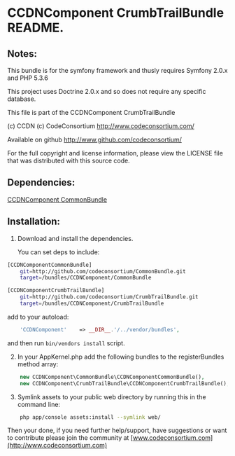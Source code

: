 CCDNComponent CrumbTrailBundle README.
======================================

  
Notes:  
------
  
This bundle is for the symfony framework and thusly requires Symfony 2.0.x and PHP 5.3.6
  
This project uses Doctrine 2.0.x and so does not require any specific database.
  

This file is part of the CCDNComponent CrumbTrailBundle

(c) CCDN (c) CodeConsortium <http://www.codeconsortium.com/> 

Available on github <http://www.github.com/codeconsortium/>

For the full copyright and license information, please view the LICENSE
file that was distributed with this source code.


Dependencies:
-------------

[CCDNComponent CommonBundle](https://github.com/codeconsortium/CommonBundle)

Installation:
-------------

1) Download and install the dependencies.
   
   You can set deps to include:

```sh
[CCDNComponentCommonBundle]
    git=http://github.com/codeconsortium/CommonBundle.git
    target=/bundles/CCDNComponent/CommonBundle

[CCDNComponentCrumbTrailBundle]
    git=http://github.com/codeconsortium/CrumbTrailBundle.git
    target=/bundles/CCDNComponent/CrumbTrailBundle
```
add to your autoload:

```php
    'CCDNComponent'    => __DIR__.'/../vendor/bundles',
```
and then run `bin/vendors install` script.

2) In your AppKernel.php add the following bundles to the registerBundles method array:  

```php
	new CCDNComponent\CommonBundle\CCDNComponentCommonBundle(),
	new CCDNComponent\CrumbTrailBundle\CCDNComponentCrumbTrailBundle(),
```
	
3) Symlink assets to your public web directory by running this in the command line:

```sh
	php app/console assets:install --symlink web/
```
	
Then your done, if you need further help/support, have suggestions or want to contribute please join the community at [www.codeconsortium.com](http://www.codeconsortium.com)